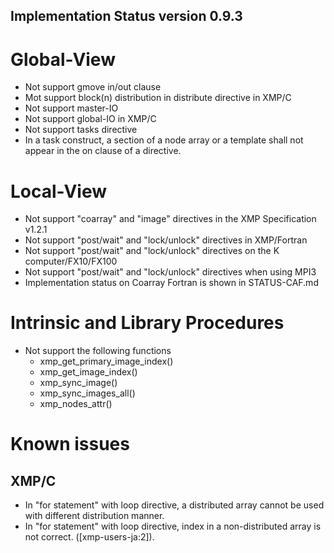 Implementation Status version 0.9.3
---------------------------------------
# Global-View
* Not support gmove in/out clause
* Mot support block(n) distribution in distribute directive in XMP/C
* Not support master-IO
* Not support global-IO in XMP/C
* Not support tasks directive
* In a task construct, a section of a node array or a template shall not appear in the on clause of a directive.

# Local-View
* Not support "coarray" and "image" directives in the XMP Specification v1.2.1
* Not support "post/wait" and "lock/unlock" directives in XMP/Fortran
* Not support "post/wait" and "lock/unlock" directives on the K computer/FX10/FX100
* Not support "post/wait" and "lock/unlock" directives when using MPI3
* Implementation status on Coarray Fortran is shown in STATUS-CAF.md

# Intrinsic and Library Procedures
* Not support the following functions
    * xmp_get_primary_image_index()
    * xmp_get_image_index()
    * xmp_sync_image()
    * xmp_sync_images_all()
    * xmp_nodes_attr()

# Known issues
## XMP/C
* In "for statement" with loop directive, a distributed array cannot be used with different distribution manner.
* In "for statement" with loop directive, index in a non-distributed array is not correct. ([xmp-users-ja:2]).
